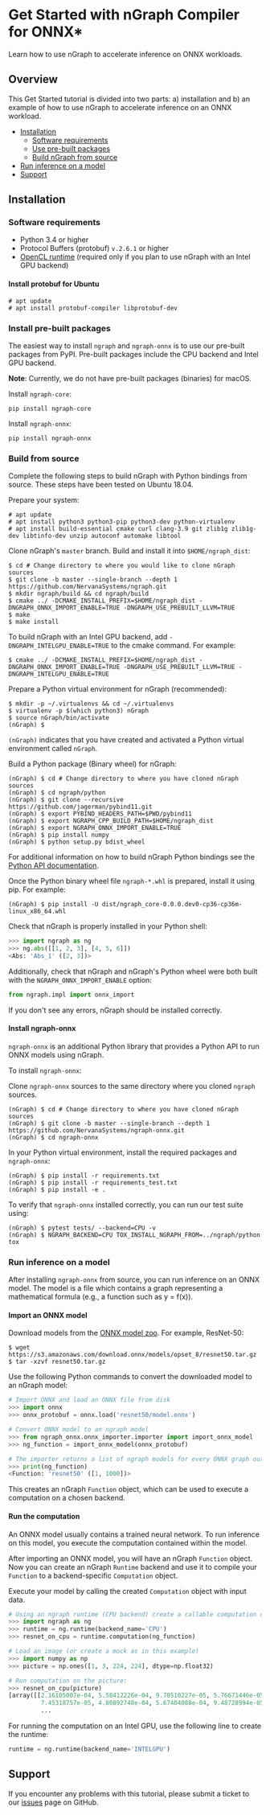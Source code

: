 # Get Started with nGraph Compiler for ONNX\* 

Learn how to use nGraph to accelerate inference on ONNX workloads.

## Overview

This Get Started tutorial is divided into two parts: a) installation and b)
an example of how to use nGraph to accelerate inference on an ONNX workload.

*   [Installation](#installation)
    *   [Software requirements](#software-requirements)
    *   [Use pre-built packages](#install-pre-built-packages)
    *   [Build nGraph from source](#build-from-source)
*   [Run inference on a model](#run-inference-on-a-model)
*   [Support](#support)

## Installation

### Software requirements

*   Python 3.4 or higher
*   Protocol Buffers (protobuf) `v.2.6.1` or higher
*   [OpenCL runtime][opencl-drivers] (required only if you plan to use nGraph     with an Intel GPU backend)

#### Install protobuf for Ubuntu

    # apt update
    # apt install protobuf-compiler libprotobuf-dev

### Install pre-built packages

The easiest way to install `ngraph` and `ngraph-onnx` is to use our pre-built
packages from PyPI. Pre-built packages include the CPU backend and Intel GPU backend. 

**Note**: Currently, we do not have pre-built packages (binaries) for macOS.

Install `ngraph-core`:

    pip install ngraph-core 

Install `ngraph-onnx`:

    pip install ngraph-onnx 
 
### Build from source

Complete the following steps to build nGraph with Python bindings from source. These steps have been tested on Ubuntu 18.04.

Prepare your system:

    # apt update
    # apt install python3 python3-pip python3-dev python-virtualenv
    # apt install build-essential cmake curl clang-3.9 git zlib1g zlib1g-dev libtinfo-dev unzip autoconf automake libtool
 
Clone nGraph's `master` branch. Build and install it into
`$HOME/ngraph_dist`:
 
    $ cd # Change directory to where you would like to clone nGraph sources
    $ git clone -b master --single-branch --depth 1 https://github.com/NervanaSystems/ngraph.git
    $ mkdir ngraph/build && cd ngraph/build
    $ cmake ../ -DCMAKE_INSTALL_PREFIX=$HOME/ngraph_dist -DNGRAPH_ONNX_IMPORT_ENABLE=TRUE -DNGRAPH_USE_PREBUILT_LLVM=TRUE 
    $ make
    $ make install

To build nGraph with an Intel GPU backend, add `-DNGRAPH_INTELGPU_ENABLE=TRUE` to the cmake command. For example: 

    $ cmake ../ -DCMAKE_INSTALL_PREFIX=$HOME/ngraph_dist -DNGRAPH_ONNX_IMPORT_ENABLE=TRUE -DNGRAPH_USE_PREBUILT_LLVM=TRUE -DNGRAPH_INTELGPU_ENABLE=TRUE

Prepare a Python virtual environment for nGraph (recommended):
 
    $ mkdir -p ~/.virtualenvs && cd ~/.virtualenvs
    $ virtualenv -p $(which python3) nGraph
    $ source nGraph/bin/activate
    (nGraph) $ 
    
`(nGraph)` indicates that you have created and activated a Python virtual 
environment called `nGraph`.

Build a Python package (Binary wheel) for nGraph:

    (nGraph) $ cd # Change directory to where you have cloned nGraph sources
    (nGraph) $ cd ngraph/python
    (nGraph) $ git clone --recursive https://github.com/jagerman/pybind11.git
    (nGraph) $ export PYBIND_HEADERS_PATH=$PWD/pybind11
    (nGraph) $ export NGRAPH_CPP_BUILD_PATH=$HOME/ngraph_dist
    (nGraph) $ export NGRAPH_ONNX_IMPORT_ENABLE=TRUE
    (nGraph) $ pip install numpy
    (nGraph) $ python setup.py bdist_wheel

For additional information on how to build nGraph Python bindings see the
[Python API documentation][python_api].

Once the Python binary wheel file `ngraph-*.whl` is prepared, install it using
pip. For example:

    (nGraph) $ pip install -U dist/ngraph_core-0.0.0.dev0-cp36-cp36m-linux_x86_64.whl
 
Check that nGraph is properly installed in your Python shell:

```python
>>> import ngraph as ng
>>> ng.abs([[1, 2, 3], [4, 5, 6]])
<Abs: 'Abs_1' ([2, 3])>
```

Additionally, check that nGraph and nGraph's Python wheel were
both built with  the `NGRAPH_ONNX_IMPORT_ENABLE` option:

```python
from ngraph.impl import onnx_import
```

If you don't see any errors, nGraph should be installed correctly.

#### Install ngraph-onnx

`ngraph-onnx` is an additional Python library that provides a Python API to run ONNX models using nGraph. 

To install `ngraph-onnx`:

Clone `ngraph-onnx` sources to the same directory where you cloned `ngraph` 
sources.

    (nGraph) $ cd # Change directory to where you have cloned nGraph sources
    (nGraph) $ git clone -b master --single-branch --depth 1 https://github.com/NervanaSystems/ngraph-onnx.git
    (nGraph) $ cd ngraph-onnx

In your Python virtual environment, install the required packages and 
`ngraph-onnx`:

    (nGraph) $ pip install -r requirements.txt
    (nGraph) $ pip install -r requirements_test.txt
    (nGraph) $ pip install -e .

To verify that `ngraph-onnx` installed correctly, you can run our test suite using:

    (nGraph) $ pytest tests/ --backend=CPU -v
    (nGraph) $ NGRAPH_BACKEND=CPU TOX_INSTALL_NGRAPH_FROM=../ngraph/python tox

### Run inference on a model

After installing `ngraph-onnx` from source, you can run inference on an
ONNX model. The model is a file which contains a graph representing a
mathematical formula (e.g., a function such as y = f(x)). 

#### Import an ONNX model

Download models from the [ONNX model zoo][onnx_model_zoo]. For example,
ResNet-50:

    $ wget https://s3.amazonaws.com/download.onnx/models/opset_8/resnet50.tar.gz
    $ tar -xzvf resnet50.tar.gz

Use the following Python commands to convert the downloaded model to an
nGraph model:

```python
# Import ONNX and load an ONNX file from disk
>>> import onnx
>>> onnx_protobuf = onnx.load('resnet50/model.onnx')

# Convert ONNX model to an ngraph model
>>> from ngraph_onnx.onnx_importer.importer import import_onnx_model
>>> ng_function = import_onnx_model(onnx_protobuf)

# The importer returns a list of ngraph models for every ONNX graph output:
>>> print(ng_function)
<Function: 'resnet50' ([1, 1000])>
```

This creates an nGraph `Function` object, which can be used to execute a
computation on a chosen backend.

#### Run the computation

An ONNX model usually contains a trained neural network. To run inference on
this model, you execute the computation contained within the model.

After importing an ONNX model, you will have an nGraph `Function` object.
Now you can create an nGraph `Runtime` backend and use it to compile your
`Function` to a backend-specific `Computation` object.

Execute your model by calling the created `Computation` object with input data.

```python
# Using an ngraph runtime (CPU backend) create a callable computation object
>>> import ngraph as ng
>>> runtime = ng.runtime(backend_name='CPU')
>>> resnet_on_cpu = runtime.computation(ng_function)

# Load an image (or create a mock as in this example)
>>> import numpy as np
>>> picture = np.ones([1, 3, 224, 224], dtype=np.float32)

# Run computation on the picture:
>>> resnet_on_cpu(picture)
[array([[2.16105007e-04, 5.58412226e-04, 9.70510227e-05, 5.76671446e-05,
         7.45318757e-05, 4.80892748e-04, 5.67404088e-04, 9.48728994e-05,
         ...
```

For running the computation on an Intel GPU, use the following line to create the runtime: 
```python
runtime = ng.runtime(backend_name='INTELGPU')
```

## Support
If you encounter any problems with this tutorial, please submit a ticket to our [issues][issues] page on GitHub.

[onnx_model_zoo]: https://github.com/onnx/models
[python_api]: https://github.com/NervanaSystems/ngraph/blob/master/python/README.md
[opencl-drivers]: https://software.intel.com/en-us/articles/opencl-drivers
[issues]: https://github.com/NervanaSystems/ngraph/issues
